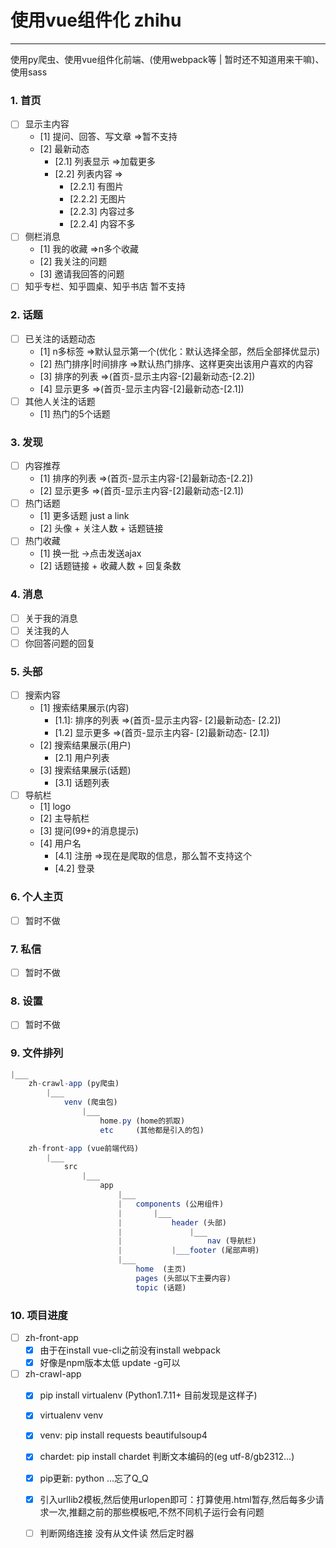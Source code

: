 # 使用vue组件化 zhihu

---------

使用py爬虫、使用vue组件化前端、(使用webpack等 | 暂时还不知道用来干嘛)、使用sass

### 1. 首页
- [ ] 显示主内容
	- [1] 提问、回答、写文章 =>暂不支持
	- [2] 最新动态
		- [2.1] 列表显示 =>加载更多
		- [2.2] 列表内容 =>
			- [2.2.1] 有图片
			- [2.2.2] 无图片
			- [2.2.3] 内容过多
			- [2.2.4] 内容不多
- [ ] 侧栏消息
	- [1] 我的收藏 =>n多个收藏
	- [2] 我关注的问题
	- [3] 邀请我回答的问题
- [ ] 知乎专栏、知乎圆桌、知乎书店 暂不支持

### 2. 话题
- [ ] 已关注的话题动态
	- [1] n多标签 =>默认显示第一个(优化：默认选择全部，然后全部择优显示)
	- [2] 热门排序|时间排序 =>默认热门排序、这样更突出该用户喜欢的内容
	- [3] 排序的列表 =>(首页-显示主内容-[2]最新动态-[2.2])
	- [4] 显示更多   =>(首页-显示主内容-[2]最新动态-[2.1])
- [ ] 其他人关注的话题 
	- [1] 热门的5个话题

### 3. 发现
- [ ] 内容推荐
	- [1] 排序的列表 =>(首页-显示主内容-[2]最新动态-[2.2])
	- [2] 显示更多   =>(首页-显示主内容-[2]最新动态-[2.1])
- [ ] 热门话题
	- [1] 更多话题 just a link
	- [2] 头像 + 关注人数 + 话题链接
- [ ] 热门收藏
	- [1] 换一批 ->点击发送ajax
	- [2] 话题链接 + 收藏人数 + 回复条数

### 4. 消息
- [ ] 关于我的消息
- [ ] 关注我的人
- [ ] 你回答问题的回复

### 5. 头部
- [ ] 搜索内容
	- [1] 搜索结果展示(内容)
		- [1.1]: 排序的列表 =>(首页-显示主内容- [2]最新动态- [2.2])
		- [1.2] 显示更多   =>(首页-显示主内容- [2]最新动态- [2.1])
	- [2] 搜索结果展示(用户)
		- [2.1] 用户列表
	- [3] 搜索结果展示(话题)
		- [3.1] 话题列表
- [ ] 导航栏
	- [1] logo 
	- [2] 主导航栏
	- [3] 提问(99+的消息提示)
	- [4] 用户名
		- [4.1] 注册 =>现在是爬取的信息，那么暂不支持这个
		- [4.2] 登录

### 6. 个人主页
- [ ] 暂时不做 

### 7. 私信
- [ ] 暂时不做

### 8. 设置
- [ ] 暂时不做

### 9. 文件排列
``` javascript
|___
	zh-crawl-app (py爬虫)
		|___
			venv (爬虫包)
				|___
					home.py (home的抓取)
					etc     (其他都是引入的包)

	zh-front-app (vue前端代码)
		|___
			src
				|___
					app
						|___
						|	components (公用组件)
						|		|___
						|			header (头部)
						|				|___
						|					nav (导航栏)
						|			|___footer (尾部声明)
						|___
							home  (主页)
							pages (头部以下主要内容)
							topic (话题)

```

### 10. 项目进度
- [ ] zh-front-app
	- [x] 由于在install vue-cli之前没有install webpack
	- [x] 好像是npm版本太低 update -g可以
- [ ] zh-crawl-app
	- [x] pip install virtualenv (Python1.7.11+ 目前发现是这样子)
	- [x] virtualenv venv
	- [x] venv: pip install requests beautifulsoup4
	- [x] chardet: pip install chardet 判断文本编码的(eg utf-8/gb2312...)
	- [x] pip更新: python ...忘了Q_Q
	- [x] 引入urllib2模板,然后使用urlopen即可：打算使用.html暂存,然后每多少请求一次,推翻之前的那些模板吧,不然不同机子运行会有问题
	- [ ] 判断网络连接 没有从文件读 然后定时器

